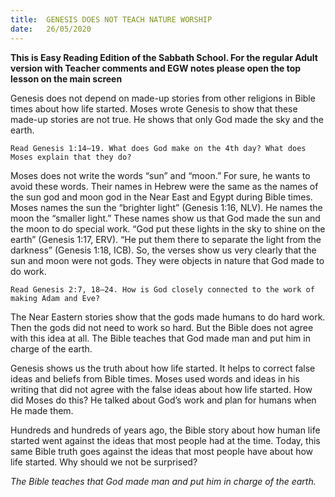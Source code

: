 ```yaml
---
title:  GENESIS DOES NOT TEACH NATURE WORSHIP
date:   26/05/2020
---
```


**This is Easy Reading Edition of the Sabbath School. For the regular Adult version with Teacher comments and EGW notes please open the top lesson on the main screen** 

Genesis does not depend on made-up stories from other religions in Bible times about how life started. Moses wrote Genesis to show that these made-up stories are not true. He shows that only God made the sky and the earth.

`Read Genesis 1:14–19. What does God make on the 4th day? What does Moses explain that they do?`

Moses does not write the words “sun” and “moon.” For sure, he wants to avoid these words. Their names in Hebrew were the same as the names of the sun god and moon god in the Near East and Egypt during Bible times. Moses names the sun the “brighter light” (Genesis 1:16, NLV). He names the moon the “smaller light.” These names show us that God made the sun and the moon to do special work. “God put these lights in the sky to shine on the earth” (Genesis 1:17, ERV). “He put them there to separate the light from the darkness” (Genesis 1:18, ICB). So, the verses show us very clearly that the sun and moon were not gods. They were objects in nature that God made to do work.

`Read Genesis 2:7, 18–24. How is God closely connected to the work of making Adam and Eve?`

The Near Eastern stories show that the gods made humans to do hard work. Then the gods did not need to work so hard. But the Bible does not agree with this idea at all. The Bible teaches that God made man and put him in charge of the earth.

Genesis shows us the truth about how life started. It helps to correct false ideas and beliefs from Bible times. Moses used words and ideas in his writing that did not agree with the false ideas about how life started. How did Moses do this? He talked about God’s work and plan for humans when He made them.

Hundreds and hundreds of years ago, the Bible story about how human life started went against the ideas that most people had at the time. Today, this same Bible truth goes against the ideas that most people have about how life started. Why should we not be surprised?

_The Bible teaches that God made man and put him in charge of the earth._
